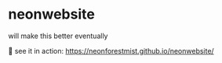 # neonwebsite
will make this better eventually

👀 see it in action: https://neonforestmist.github.io/neonwebsite/